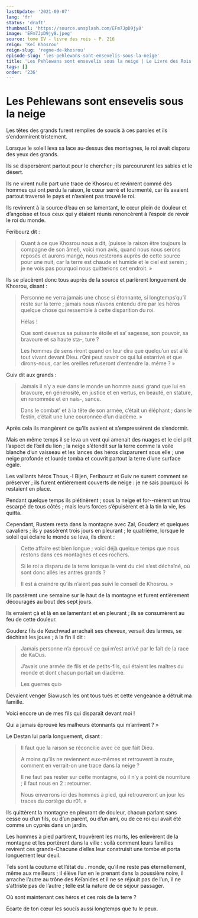 ```yaml
---
lastUpdate: '2021-09-07'
lang: 'fr'
status: 'draft'
thumbnail: 'https://source.unsplash.com/EFm7JpD9jy8'
image: 'EFm7JpD9jy8.jpeg'
source: tome IV - livre des rois - P. 216
reign: 'Keï Khosrou'
reign-slug: 'regne-de-khosrou'
episode-slug: 'les-pehlewans-sont-ensevelis-sous-la-neige'
title: 'Les Pehlewans sont ensevelis sous la neige | Le Livre des Rois | Shâhnâmeh'
tags: []
order: '236'
---
```


<!-- LTeX: language=fr -->

# Les Pehlewans sont ensevelis sous la neige

Les têtes des grands furent remplies de soucis à ces paroles et ils s’endormirent tristement.

Lorsque le soleil leva sa lace au-dessus des montagnes, le roi avait disparu des yeux des grands.

Ils se dispersèrent partout pour le chercher ; ils parcoururent les sables et le désert.

Ils ne virent nulle part une trace de Khosrou et revinrent commé des hommes qui ont perdu la raison, le cœur serré et tourmenté, car ils avaient partout traversé le pays et n’avaient pas trouvé le roi.

Ils revinrent à la source d’eau en se lamentant, le cœur plein de douleur et d’angoisse et tous ceux qui y étaient réunis renoncèrent à l’espoir de revoir le roi du monde.

Feribourz dit :

> Quant à ce que Khosrou nous a dit, (puisse la raison être toujours la compagne de son âmel), voici mon avis, quand nous nous serons reposés et aurons mangé, nous resterons auprès de cette source pour une nuit, car la terre est chaude et humide et le ciel est serein ; je ne vois pas pourquoi nous quitterions cet endroit. »

Ils se placèrent donc tous auprès de la source et parlèrent longuement de Khosrou, disant :

> Personne ne verra jamais une chose si étonnante, si longtemps’qu’il reste sur la terre ; jamais nous n’avons entendu dire par les héros quelque chose qui ressemble à cette disparition du roi.
>
> Hélas !
>
> Que sont devenus sa puissante étoile et sa’ sagesse, son pouvoir, sa bravoure et sa haute sta-, ture ?
>
> Les hommes de sens riront quand on leur dira que quelqu’un est allé tout vivant devant Dieu. rQni peut savoir ce qui lui estarrivé et que dirons-nous, car les oreilles refuseront d’entendre la. même ? »

Guiv dit aux grands :

> Jamais il n’y a eue dans le monde un homme aussi grand que lui en bravoure, en générosité, en justice et en vertus, en beauté, en stature, en renommée et en nais-, sance.
>
> Dans le combat’ et à la tête de son armée, c’était un éléphant ; dans le festin, c’était une lune couronnée d’un diadème. »

Après cela ils mangèrent ce qu’ils avaient et s’empressèrent de s’endormir.

Mais en même temps il se leva un vent qui amenait des nuages et le ciel prit l’aspect de l’œil du lion ; la neige s’étendit sur la terre comme la voile blanche d’un vaisseau et les lances des héros disparurent sous elle ; une neige profonde et lourde tomba et couvrit partout la terre d’une surface égale.

Les vaillants héros Thous,-I Bijen, Feribourz et Guiv ne surent comment se préserver ; ils furent entièrement couverts de neige : je ne sais pourquoi ils restaient en place.

Pendant quelque temps ils piétinèrent ; sous la neige et for--mèrent un trou escarpé de tous côtés ; mais leurs forces s’épuisèrent et à la tin la vie, les quitta.

Cependant, Rustem resta dans la montagne avec Zal, Gouderz et quelques cavaliers ; ils y passèrent trois jours en pleurant ; le quatrième, lorsque le soleil qui éclaire le monde se leva, ils dirent :

> Cette affaire est bien longue ; voici déjà quelque temps que nous restons dans ces montagnes et ces rochers.
>
> Si le roi a disparu de la terre lorsque le vent du ciel s’est déchaîné, où sont donc allés les antres grands ?
>
> Il est à craindre qu’ils n’aient pas suivi le conseil de Khosrou. »

Ils passèrent une semaine sur le haut de la montagne et furent entièrement découragés au bout des sept jours.

Ils erraient çà et là en se lamentant et en pleurant ; ils se consumèrent au feu de cette douleur.

Gouderz fils de Keschwad arrachait ses cheveux, versait des larmes, se déchirait les joues ; à la fin il dit :

> Jamais personne n’a éprouvé ce qui m’est arrivé par le fait de la race de KaOus.
>
> J’avais une armée de fils et de petits-fils, qui étaient les maîtres du monde et dont chacun portait un diadème.
>
> Les guerres qui»

Devaient venger Siawusch les ont tous tués et cette vengeance a détruit ma famille.

Voici encore un de mes fils qui disparaît devant moi !

Qui a jamais éprouvé les malheurs étonnants qui m’arrivent ? »

Le Destan lui parla longuement, disant :

> Il faut que la raison se réconcilie avec ce que fait Dieu.
>
> A moins qu’ils ne reviennent eux-mêmes et retrouvent la route, comment en verrait-on une trace dans la neige ?
>
> Il ne faut pas rester sur cette montagne, où il n’y a point de nourriture ; il faut nous en 2 : retourner.
>
> Nous enverrons ici des hommes à pied, qui retrouveront un jour les traces du cortège du r01. »

Ils quittèrent la montagne en pleurant de douleur, chacun parlant sans cesse ou d’un fils, ou d’un parent, ou d’un ami, ou de ce roi qui avait été comme un cyprès dans un jardin.

Les hommes à pied partirent, trouvèrent les morts, les enlevèrent de la montagne et les portèrent dans la ville : voilà comment leurs familles revirent ces grands-Chacune d’elles leur construisit une tombe et porta longuement leur deuil.

Tels sont la coutume et l’état du . monde, qu’il ne reste pas éternellement, même aux meilleurs ; il élève l’un en le prenant dans la poussière noire, il arrache l’autre au trône des Keïanides et il ne se réjouit pas de l’un, il ne s’attriste pas de l’autre ; telle est la nature de ce séjour passager.

Où sont maintenant ces héros et ces rois de la terre ?

Écarte de ton cœur les soucis aussi longtemps que tu le peux.
